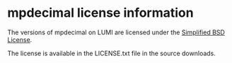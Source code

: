 # mpdecimal license information

The versions of mpdecimal on LUMI are licensed under the
[Simplified BSD License](https://opensource.org/licenses/BSD-2-Clause).

The license is available in the LICENSE.txt file in the source downloads.

